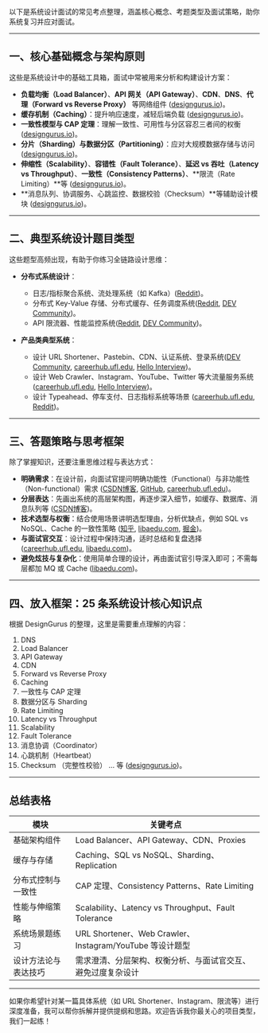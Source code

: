 以下是系统设计面试的常见考点整理，涵盖核心概念、考题类型及面试策略，助你系统复习并应对面试。

---

## 一、核心基础概念与架构原则

这些是系统设计中的基础工具箱，面试中常被用来分析和构建设计方案：

* **负载均衡（Load Balancer）**、**API 网关（API Gateway）**、**CDN**、**DNS**、**代理（Forward vs Reverse Proxy）** 等网络组件 ([designgurus.io][1])。
* **缓存机制（Caching）**：提升响应速度，减轻后端负载 ([designgurus.io][1])。
* **一致性模型与 CAP 定理**：理解一致性、可用性与分区容忍三者间的权衡 ([designgurus.io][1])。
* **分片（Sharding）与数据分区（Partitioning）**：应对大规模数据存储与访问 ([designgurus.io][1])。
* **伸缩性（Scalability）**、**容错性（Fault Tolerance）**、**延迟 vs 吞吐（Latency vs Throughput）**、**一致性（Consistency Patterns）**、\*\*限流（Rate Limiting）\*\*等 ([designgurus.io][1])。
* \*\*消息队列、协调服务、心跳监控、数据校验（Checksum）\*\*等辅助设计模块 ([designgurus.io][1])。

---

## 二、典型系统设计题目类型

这些题型高频出现，有助于你练习全链路设计思维：

* **分布式系统设计**：

  * 日志/指标聚合系统、流处理系统（如 Kafka）([Reddit][2])。
  * 分布式 Key-Value 存储、分布式缓存、任务调度系统([Reddit][2], [DEV Community][3])。
  * API 限流器、性能监控系统([Reddit][2], [DEV Community][3])。

* **产品类典型系统**：

  * 设计 URL Shortener、Pastebin、CDN、认证系统、登录系统([DEV Community][3], [careerhub.ufl.edu][4], [Hello Interview][5])。
  * 设计 Web Crawler、Instagram、YouTube、Twitter 等大流量服务系统([careerhub.ufl.edu][4], [Hello Interview][5])。
  * 设计 Typeahead、停车支付、日志指标系统等场景 ([careerhub.ufl.edu][4], [Reddit][2])。

---

## 三、答题策略与思考框架

除了掌握知识，还要注重思维过程与表达方式：

* **明确需求**：在设计前，向面试官提问明确功能性（Functional）与非功能性（Non-functional）需求 ([CSDN博客][6], [GitHub][7], [careerhub.ufl.edu][4])。
* **分层表达**：先画出系统的高层架构图，再逐步深入细节，如缓存、数据库、消息队列等 ([CSDN博客][6])。
* **技术选型与权衡**：结合使用场景讲明选型理由，分析优缺点，例如 SQL vs NoSQL、Cache 的一致性策略 ([知乎][8], [libaedu.com][9], [掘金][10])。
* **与面试官交互**：设计过程中保持沟通，适时总结和复盘选择 ([careerhub.ufl.edu][4], [libaedu.com][9])。
* **避免炫技与复杂化**：使用简单合理的设计，再由面试官引导深入即可；不需每层都加 MQ 或 Cache ([libaedu.com][9])。

---

## 四、放入框架：25 条系统设计核心知识点

根据 DesignGurus 的整理，这里是需要重点理解的内容：

1. DNS
2. Load Balancer
3. API Gateway
4. CDN
5. Forward vs Reverse Proxy
6. Caching
7. 一致性与 CAP 定理
8. 数据分区与 Sharding
9. Rate Limiting
10. Latency vs Throughput
11. Scalability
12. Fault Tolerance
13. 消息协调（Coordinator）
14. 心跳机制（Heartbeat）
15. Checksum （完整性校验）
    … 等 ([designgurus.io][1])。

---

## 总结表格

| 模块         | 关键考点                                              |
| ---------- | ------------------------------------------------- |
| 基础架构组件     | Load Balancer、API Gateway、CDN、Proxies             |
| 缓存与存储      | Caching、SQL vs NoSQL、Sharding、Replication         |
| 分布式控制与一致性  | CAP 定理、Consistency Patterns、Rate Limiting         |
| 性能与伸缩策略    | Scalability、Latency vs Throughput、Fault Tolerance |
| 系统场景题练习    | URL Shortener、Web Crawler、Instagram/YouTube 等设计题型 |
| 设计方法论与表达技巧 | 需求澄清、分层架构、权衡分析、与面试官交互、避免过度复杂设计                    |

---

如果你希望针对某一篇具体系统（如 URL Shortener、Instagram、限流等）进行深度准备，我可以帮你拆解并提供提纲和思路。欢迎告诉我你最关心的项目类型，我们一起练！

[1]: https://www.designgurus.io/blog/system-design-interview-fundamentals?utm_source=chatgpt.com "25 Fundamental System Design Concepts Engineers Must Know ..."
[2]: https://www.reddit.com/r/leetcode/comments/1j9a8u6/45_system_design_questions_i_curated_for/?utm_source=chatgpt.com "45 system design questions I curated for interviews : r/leetcode"
[3]: https://dev.to/somadevtoo/top-50-system-design-interview-questions-for-2024-5dbk?utm_source=chatgpt.com "Top 50 System Design Interview Questions for 2025 - DEV Community"
[4]: https://careerhub.ufl.edu/blog/2024/03/21/how-to-nail-the-system-design-interview-top-system-design-interview-questions-and-answers/?utm_source=chatgpt.com "How to Nail the System Design Interview + Top ... - UF Career Hub"
[5]: https://www.hellointerview.com/learn/system-design/in-a-hurry/introduction?utm_source=chatgpt.com "System Design in a Hurry - Hello Interview"
[6]: https://blog.csdn.net/JiuZhang_ninechapter/article/details/124005943?utm_source=chatgpt.com "千字长文讲解系统架构，系统设计看这篇就够了转载 - CSDN博客"
[7]: https://github.com/tzheng/SystemDesign?utm_source=chatgpt.com "tzheng/SystemDesign - GitHub"
[8]: https://www.zhihu.com/question/438684921?utm_source=chatgpt.com "大家都是怎么准备系统设计题的？ - 知乎"
[9]: https://www.libaedu.com/info/454.html?utm_source=chatgpt.com "【图文】北美求职：System Design避坑指南！ - 篱笆教育"
[10]: https://juejin.cn/post/6995797668190486535?utm_source=chatgpt.com "系统设计面试题整理（附答案，持续更新） - 稀土掘金"
